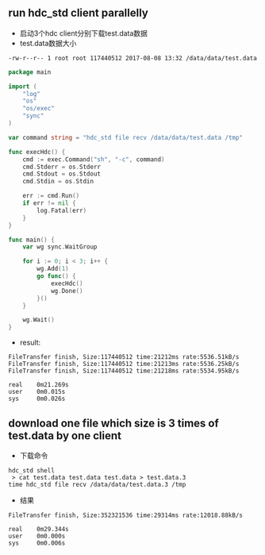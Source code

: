 ## run hdc_std client parallelly
- 启动3个hdc client分别下载test.data数据
- test.data数据大小
```
-rw-r--r-- 1 root root 117440512 2017-08-08 13:32 /data/data/test.data
```

```go
package main

import (
	"log"
	"os"
	"os/exec"
	"sync"
)

var command string = "hdc_std file recv /data/data/test.data /tmp"

func execHdc() {
	cmd := exec.Command("sh", "-c", command)
	cmd.Stderr = os.Stderr
	cmd.Stdout = os.Stdout
	cmd.Stdin = os.Stdin

	err := cmd.Run()
	if err != nil {
		log.Fatal(err)
	}
}

func main() {
	var wg sync.WaitGroup

	for i := 0; i < 3; i++ {
		wg.Add(1)
		go func() {
			execHdc()
			wg.Done()
		}()
	}

	wg.Wait()
}
```

- result:
```
FileTransfer finish, Size:117440512 time:21212ms rate:5536.51kB/s
FileTransfer finish, Size:117440512 time:21213ms rate:5536.25kB/s
FileTransfer finish, Size:117440512 time:21218ms rate:5534.95kB/s

real    0m21.269s
user    0m0.015s
sys     0m0.026s
```

## download one file which size is 3 times of test.data by one client
- 下载命令
```
hdc_std shell 
 > cat test.data test.data test.data > test.data.3
time hdc_std file recv /data/data/test.data.3 /tmp
```
- 结果
```
FileTransfer finish, Size:352321536 time:29314ms rate:12018.88kB/s

real    0m29.344s
user    0m0.000s
sys     0m0.006s
```

